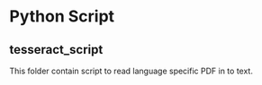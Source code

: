 # Python Script

## tesseract_script
This folder contain script to read language specific PDF in to text. 